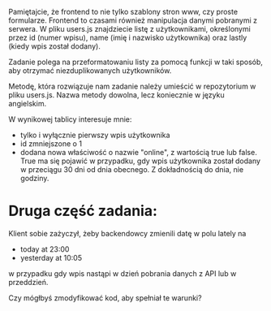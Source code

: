 Pamiętajcie, że frontend to nie tylko szablony stron www, czy proste formularze. Frontend to czasami również manipulacja danymi pobranymi z serwera. W pliku users.js znajdziecie listę z użytkownikami, określonymi przez id (numer wpisu), name (imię i nazwisko użytkownika) oraz lastly (kiedy wpis został dodany).

Zadanie polega na przeformatowaniu listy za pomocą funkcji w taki sposób, aby otrzymać niezduplikowanych użytkowników. 

Metodę, która rozwiązuje nam zadanie należy umieścić w repozytorium w pliku users.js. Nazwa metody dowolna, lecz koniecznie w języku angielskim.

W wynikowej tablicy interesuje mnie: 
- tylko i wyłącznie pierwszy wpis użytkownika
- id zmniejszone o 1
- dodana nowa właściwość o nazwie "online", z wartością true lub false. True ma się pojawić w przypadku, gdy wpis użytkownika został dodany w przeciągu 30 dni od dnia obecnego. Z dokładnością do dnia, nie godziny.

# Druga część zadania:

Klient sobie zażyczył, żeby backendowcy zmienili datę w polu lately na
- today at 23:00
- yesterday at 10:05

w przypadku gdy wpis nastąpi w dzień pobrania danych z API lub w przeddzień.

Czy mógłbyś zmodyfikować kod, aby spełniał te warunki?
